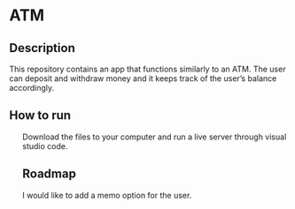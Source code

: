 <html>
<h1>ATM</h1>
<h2>Description</h2>
This repository contains an app that functions similarly to an ATM. The user can deposit and withdraw money and it keeps track of the user’s balance accordingly.  
<h2>How to run</h2> <ul>
Download the files to your computer and run a live server through visual studio code.  
<h2>Roadmap</h2>
I would like to add a memo option for the user.
</html>
